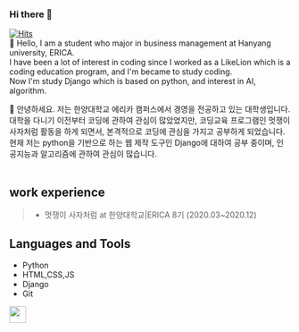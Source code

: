 ### Hi there 👋

[![Hits](https://hits.seeyoufarm.com/api/count/incr/badge.svg?url=https%3A%2F%2Fgithub.com%2Fpeanutyumyum)](https://hits.seeyoufarm.com)<br>
👋 Hello, I am a student who major in business management at Hanyang university, ERICA. <br>
I have been a lot of interest in coding since I worked as a LikeLion which is a coding education program, and I'm became to study coding. <br>
Now I'm study Django which is based on python, and interest in AI, algorithm.
<div>
  👋 안녕하세요. 저는 한양대학교 에리카 캠퍼스에서 경영을 전공하고 있는 대학생입니다. <br>
  대학을 다니기 이전부터 코딩에 관하여 관심이 많았었지만, 코딩교육 프로그램인 멋쟁이사자처럼 활동을 하게 되면서, 본격적으로 코딩에 관심을 가지고 공부하게 되었습니다. <br>
  현재 저는 python을 기반으로 하는 웹 제작 도구인 Django에 대하여 공부 중이며, 인공지능과 알고리즘에 관하여 관심이 많습니다. <br>
</div>
<br>

## work experience
><ul>
  >  <li>멋쟁이 사자처럼 at 한양대학교|ERICA 8기 (2020.03~2020.12)</li>
></ul>

## Languages and Tools

- Python
- HTML,CSS,JS
- Django
- Git

<div>
  <img height="30" src="https://user-images.githubusercontent.com/63117632/89460344-192a4e00-d7a5-11ea-8dcf-959f3ce593d6.png">
  <img height="30" src="https://user-images.githubusercontent.com/63117632/89460360-1e879880-d7a5-11ea-8676-9968340c77ad.png)>
  <img height="30" src="https://user-images.githubusercontent.com/63117632/89460372-21828900-d7a5-11ea-8471-4fab42473214.png)>
  <img height="30" src="https://user-images.githubusercontent.com/63117632/89460387-29dac400-d7a5-11ea-8789-d33b50f0758d.png)>
  <img height="30" src="https://user-images.githubusercontent.com/63117632/89460395-2d6e4b00-d7a5-11ea-8d23-7578879bc571.png)>
